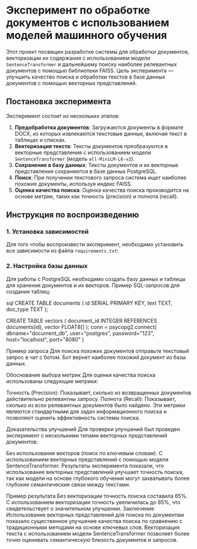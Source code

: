 # Эксперимент по обработке документов с использованием моделей машинного обучения

Этот проект посвящен разработке системы для обработки документов, векторизации их содержания с использованием модели `SentenceTransformer` и дальнейшему поиску наиболее релевантных документов с помощью библиотеки FAISS. Цель эксперимента — улучшить качество поиска и обработки текстов в базе данных документов с помощью векторных представлений.

## Постановка эксперимента

Эксперимент состоит из нескольких этапов:

1. **Предобработка документов**: Загружаются документы в формате DOCX, из которых извлекаются текстовые данные, включая текст в таблицах и списках.
2. **Векторизация текста**: Тексты документов преобразуются в векторные представления с использованием модели `SentenceTransformer` (модель `all-MiniLM-L6-v2`).
3. **Сохранение в базу данных**: Тексты документов и их векторные представления сохраняются в базе данных PostgreSQL.
4. **Поиск**: При получении текстового запроса система ищет наиболее похожие документы, используя индекс FAISS.
5. **Оценка качества поиска**: Оценка качества поиска производится на основе метрик, таких как точность (precision) и полнота (recall).

## Инструкция по воспроизведению

### 1. Установка зависимостей

Для того чтобы воспроизвести эксперимент, необходимо установить все зависимости из файла `requirements.txt`:


### 2. Настройка базы данных

Для работы с PostgreSQL необходимо создать базу данных и таблицы для хранения документов и их векторов. Пример SQL-запросов для создания таблиц:

sql
CREATE TABLE documents (
    id SERIAL PRIMARY KEY,
    text TEXT,
    doc_type TEXT
);

CREATE TABLE vectors (
    document_id INTEGER REFERENCES documents(id),
    vector FLOAT8[]
);
conn = psycopg2.connect(
    dbname="document_db", user="postgres", password="123", host="localhost", port="8080"
)


 Пример запроса
Для поиска похожих документов отправьте текстовый запрос в чат с ботом. Бот вернет наиболее похожий документ из базы данных.

Обоснование выбора метрик
Для оценки качества поиска использованы следующие метрики:

Точность (Precision): Показывает, сколько из возвращенных документов действительно релевантны запросу.
Полнота (Recall): Показывает, сколько из всех релевантных документов было найдено.
Эти метрики являются стандартными для задач информационного поиска и позволяют оценить эффективность системы поиска.

Доказательства улучшений
Для проверки улучшений был проведен эксперимент с несколькими типами векторных представлений документов:

Без использования векторов (поиск по ключевым словам).
С использованием векторных представлений с помощью модели SentenceTransformer.
Результаты эксперимента показали, что использование векторных представлений улучшает точность поиска, так как модели на основе глубокого обучения могут захватывать более глубокие семантические связи между текстами.

Пример результата
Без векторизации точность поиска составила 65%.
С использованием векторизации точность увеличилась до 85%, что свидетельствует о значительном улучшении.
Заключение
Использование векторных представлений для поиска по документам показало существенное улучшение качества поиска по сравнению с традиционными методами на основе ключевых слов. Векторизация текста с использованием модели SentenceTransformer позволяет более точно оценивать семантическую близость документов и запросов.

